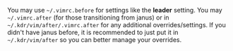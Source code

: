 You may use `~/.vimrc.before` for settings like the __leader__ setting.
You may `~/.vimrc.after` (for those transitioning from janus) or in `~/.kdr/vim/after/.vimrc.after` for any additional overrides/settings.
If you didn't have janus before, it is recommended to just put it in `~/.kdr/vim/after` so you can better manage your overrides.


